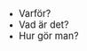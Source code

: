 
<ul style= "font-size:larger;">
	<li> Varför?</li>
	<li>Vad är det?</li>
	<li>Hur gör man?</li>
<ul>

